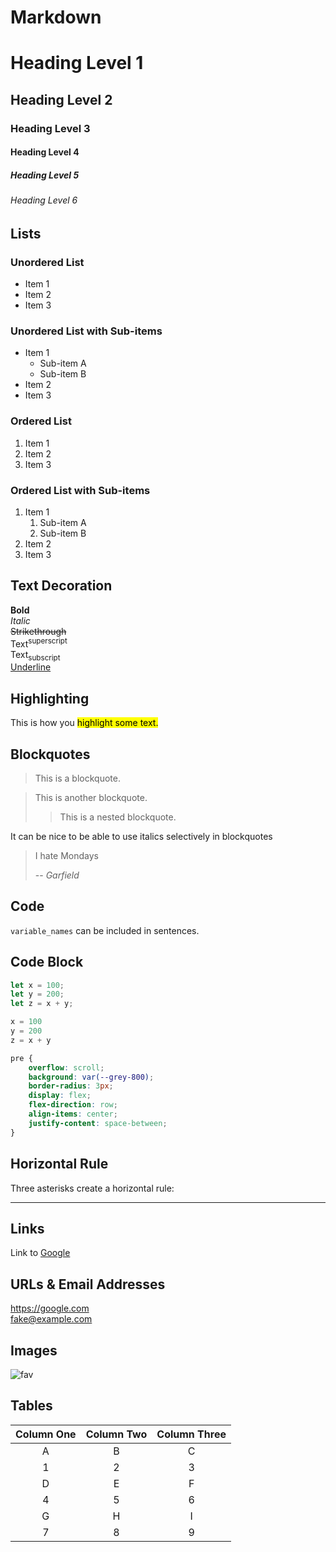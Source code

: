<script> import { base } from "$app/paths"; </script>

# Markdown

# Heading Level 1

## Heading Level 2

### Heading Level 3

#### Heading Level 4

##### Heading Level 5

###### Heading Level 6

## Lists

### Unordered List

- Item 1
- Item 2
- Item 3

### Unordered List with Sub-items

- Item 1
  - Sub-item A
  - Sub-item B
- Item 2
- Item 3

### Ordered List

1. Item 1
1. Item 2
1. Item 3

### Ordered List with Sub-items

1. Item 1
   1. Sub-item A
   1. Sub-item B
1. Item 2
1. Item 3

## Text Decoration

**Bold**  
_Italic_  
~~Strikethrough~~  
Text<sup>superscript</sup>  
Text<sub>subscript</sub>  
<u>Underline</u>

## Highlighting

This is how you <mark>highlight some text.</mark>

## Blockquotes

> This is a blockquote.

> This is another blockquote.
>
> > This is a nested blockquote.

It can be nice to be able to use italics selectively in blockquotes

> I hate Mondays
>
> -- _Garfield_

## Code

`variable_names` can be included in sentences.

## Code Block

```javascript
let x = 100;
let y = 200;
let z = x + y;
```

```python
x = 100
y = 200
z = x + y
```

```css
pre {
	overflow: scroll;
	background: var(--grey-800);
	border-radius: 3px;
	display: flex;
	flex-direction: row;
	align-items: center;
	justify-content: space-between;
}
```

## Horizontal Rule

Three asterisks create a horizontal rule:

---

## Links

Link to [Google](https://google.com)

## URLs & Email Addresses

<https://google.com>  
<fake@example.com>

## Images

![fav]({base}/favicon.ico)

## Tables

| Column One | Column Two | Column Three |
| :--------: | :--------: | :----------: |
|     A      |     B      |      C       |
|     1      |     2      |      3       |
|     D      |     E      |      F       |
|     4      |     5      |      6       |
|     G      |     H      |      I       |
|     7      |     8      |      9       |
